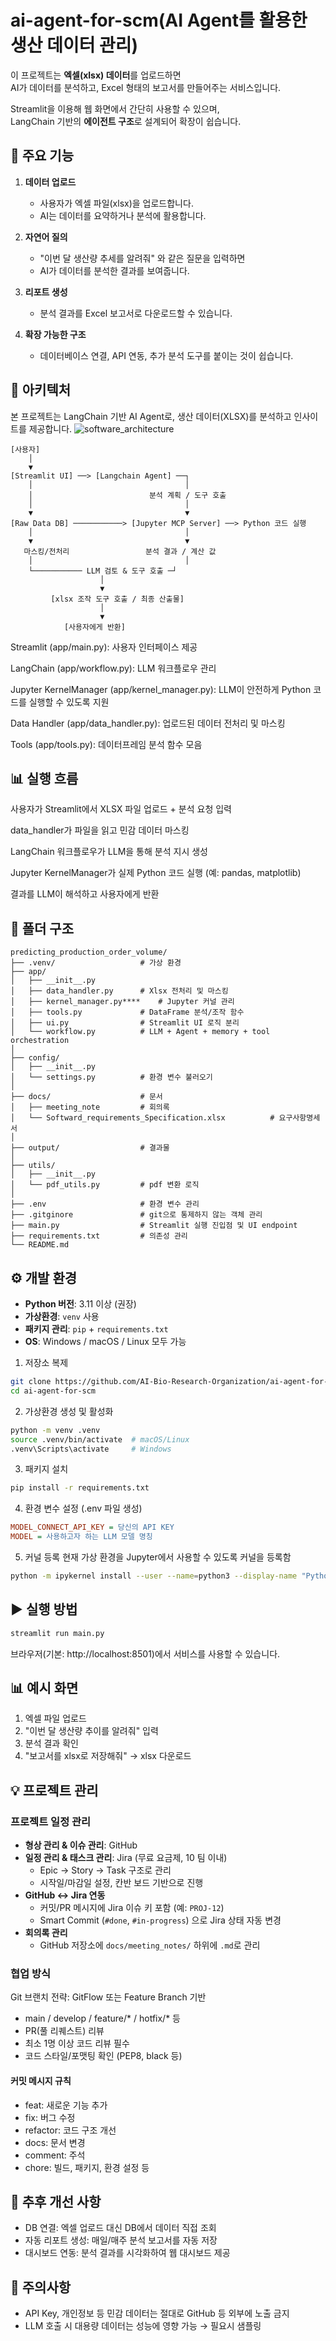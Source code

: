 # ai-agent-for-scm(AI Agent를 활용한 생산 데이터 관리)

이 프로젝트는 **엑셀(xlsx) 데이터**를 업로드하면  
AI가 데이터를 분석하고, Excel 형태의 보고서를 만들어주는 서비스입니다.

Streamlit을 이용해 웹 화면에서 간단히 사용할 수 있으며,  
LangChain 기반의 **에이전트 구조**로 설계되어 확장이 쉽습니다.

## 🚀 주요 기능

1. **데이터 업로드**
    - 사용자가 엑셀 파일(xlsx)을 업로드합니다.
    - AI는 데이터를 요약하거나 분석에 활용합니다.

2. **자연어 질의**
    - "이번 달 생산량 추세를 알려줘" 와 같은 질문을 입력하면
    - AI가 데이터를 분석한 결과를 보여줍니다.

3. **리포트 생성**
    - 분석 결과를 Excel 보고서로 다운로드할 수 있습니다.

4. **확장 가능한 구조**
    - 데이터베이스 연결, API 연동, 추가 분석 도구를 붙이는 것이 쉽습니다.

## 🔧 아키텍처

본 프로젝트는 LangChain 기반 AI Agent로, 생산 데이터(XLSX)를 분석하고 인사이트를 제공합니다.
![software_architecture](https://github-production-user-asset-6210df.s3.amazonaws.com/69291489/486480411-91e277ce-0837-496b-aeb6-14f8d52f72e4.png?X-Amz-Algorithm=AWS4-HMAC-SHA256&X-Amz-Credential=AKIAVCODYLSA53PQK4ZA%2F20250907%2Fus-east-1%2Fs3%2Faws4_request&X-Amz-Date=20250907T042919Z&X-Amz-Expires=300&X-Amz-Signature=2fd882d0beb068bf884663034913212a68aca91d308db1bc3b018bf25c8b4295&X-Amz-SignedHeaders=host)

```
[사용자] 
    │
    ▼
[Streamlit UI] ──> [Langchain Agent] ──┐
    │                                  │
    │                          분석 계획 / 도구 호출
    │                                  │
    ▼                                  ▼
[Raw Data DB] ───────────> [Jupyter MCP Server] ──> Python 코드 실행
    │                                  │
    ▼                                  ▼
   마스킹/전처리                 분석 결과 / 계산 값
    │                                  │
    └─────────── LLM 검토 & 도구 호출 ─┘
                    │
                    ▼
         [xlsx 조작 도구 호출 / 최종 산출물]
                    │
                    ▼
            [사용자에게 반환]
```

Streamlit (app/main.py): 사용자 인터페이스 제공

LangChain (app/workflow.py): LLM 워크플로우 관리

Jupyter KernelManager (app/kernel_manager.py): LLM이 안전하게 Python 코드를 실행할 수 있도록 지원

Data Handler (app/data_handler.py): 업로드된 데이터 전처리 및 마스킹

Tools (app/tools.py): 데이터프레임 분석 함수 모음

## 📊 실행 흐름

사용자가 Streamlit에서 XLSX 파일 업로드 + 분석 요청 입력

data_handler가 파일을 읽고 민감 데이터 마스킹

LangChain 워크플로우가 LLM을 통해 분석 지시 생성

Jupyter KernelManager가 실제 Python 코드 실행 (예: pandas, matplotlib)

결과를 LLM이 해석하고 사용자에게 반환

## 📂 폴더 구조

```
predicting_production_order_volume/
├── .venv/                   # 가상 환경
├── app/
│   ├── __init__.py
│   ├── data_handler.py      # Xlsx 전처리 및 마스킹
│   ├── kernel_manager.py****    # Jupyter 커널 관리
│   ├── tools.py             # DataFrame 분석/조작 함수
│   ├── ui.py                # Streamlit UI 로직 분리
│   └── workflow.py          # LLM + Agent + memory + tool orchestration
│
├── config/
│   ├── __init__.py
│   └── settings.py          # 환경 변수 불러오기
│
├── docs/                    # 문서
│   ├── meeting_note         # 회의록
│   └── Softward_requirements_Specification.xlsx          # 요구사항명세서
│
├── output/                  # 결과물
│
├── utils/
│   ├── __init__.py
│   └── pdf_utils.py         # pdf 변환 로직
│
├── .env                     # 환경 변수 관리
├── .gitginore               # git으로 통제하지 않는 객체 관리
├── main.py                  # Streamlit 실행 진입점 및 UI endpoint
├── requirements.txt         # 의존성 관리
└── README.md                
```

## ⚙️ 개발 환경

- **Python 버전**: 3.11 이상 (권장)
- **가상환경**: `venv` 사용
- **패키지 관리**: `pip` + `requirements.txt`
- **OS**: Windows / macOS / Linux 모두 가능

1. 저장소 복제

```bash
git clone https://github.com/AI-Bio-Research-Organization/ai-agent-for-scm.git
cd ai-agent-for-scm
```

2. 가상환경 생성 및 활성화

``` bash
python -m venv .venv
source .venv/bin/activate  # macOS/Linux
.venv\Scripts\activate     # Windows
```

3. 패키지 설치

``` bash
pip install -r requirements.txt
``` 

4. 환경 변수 설정 (.env 파일 생성)

```ini
MODEL_CONNECT_API_KEY = 당신의 API KEY
MODEL = 사용하고자 하는 LLM 모델 명칭
```

5. 커널 등록
   현재 가상 환경을 Jupyter에서 사용할 수 있도록 커널을 등록함

``` bash
python -m ipykernel install --user --name=python3 --display-name "Python 3 (.venv)"
```

## ▶️ 실행 방법

``` bash
streamlit run main.py
```

브라우저(기본: http://localhost:8501)에서 서비스를 사용할 수 있습니다.

## 📊 예시 화면

1. 엑셀 파일 업로드
2. "이번 달 생산량 추이를 알려줘" 입력
3. 분석 결과 확인
4. "보고서를 xlsx로 저장해줘" → xlsx 다운로드

## 💡 프로젝트 관리

### 프로젝트 일정 관리

- **형상 관리 & 이슈 관리**: GitHub
- **일정 관리 & 태스크 관리**: Jira (무료 요금제, 10 팀 이내)
    - Epic → Story → Task 구조로 관리
    - 시작일/마감일 설정, 칸반 보드 기반으로 진행
- **GitHub ↔ Jira 연동**
    - 커밋/PR 메시지에 Jira 이슈 키 포함 (예: `PROJ-12`)
    - Smart Commit (`#done`, `#in-progress`) 으로 Jira 상태 자동 변경
- **회의록 관리**
    - GitHub 저장소에 `docs/meeting_notes/` 하위에 `.md`로 관리

### 협업 방식

Git 브랜치 전략: GitFlow 또는 Feature Branch 기반

- main / develop / feature/* / hotfix/* 등
- PR(풀 리퀘스트) 리뷰
- 최소 1명 이상 코드 리뷰 필수
- 코드 스타일/포맷팅 확인 (PEP8, black 등)

#### 커밋 메시지 규칙

- feat: 새로운 기능 추가
- fix: 버그 수정
- refactor: 코드 구조 개선
- docs: 문서 변경
- comment: 주석
- chore: 빌드, 패키지, 환경 설정 등

## 🔧 추후 개선 사항

- DB 연결: 엑셀 업로드 대신 DB에서 데이터 직접 조회
- 자동 리포트 생성: 매일/매주 분석 보고서를 자동 저장
- 대시보드 연동: 분석 결과를 시각화하여 웹 대시보드 제공

## 📌 주의사항

- API Key, 개인정보 등 민감 데이터는 절대로 GitHub 등 외부에 노출 금지
- LLM 호출 시 대용량 데이터는 성능에 영향 가능 → 필요시 샘플링